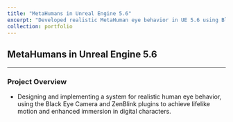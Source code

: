 ```yaml
---
title: "MetaHumans in Unreal Engine 5.6"
excerpt: "Developed realistic MetaHuman eye behavior in UE 5.6 using Black Eye Camera and ZenBlink plugins.<br/><img src='/images/500x300.png'>"
collection: portfolio
---
```


## **MetaHumans in Unreal Engine 5.6**

---
### **Project Overview**
- Designing and implementing a system for realistic human eye behavior, using the Black Eye Camera and ZenBlink plugins to achieve lifelike motion and enhanced immersion in digital characters.